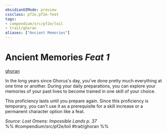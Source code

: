 ```yaml
---
obsidianUIMode: preview
cssclass: pf2e,pf2e-feat
tags:
- compendium/src/pf2e/loil
- trait/ghoran
aliases: ["Ancient Memories"]
---
```

# Ancient Memories  *Feat 1*  
[ghoran](../../Rules/traits/ghoran-loil.md)  


In the long years since Ghorus's day, you've done pretty much everything at one time or another. During your daily preparations, you can explore your memories of your past lives to become trained in one skill of your choice.

This proficiency lasts until you prepare again. Since this proficiency is temporary, you can't use it as a prerequisite for a skill increase or a permanent character option like a feat.

*Source: Lost Omens: Impossible Lands p. 37*  
%% #compendium/src/pf2e/loil #trait/ghoran %%